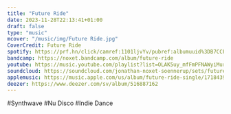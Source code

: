 ```yaml
---
title: "Future Ride"
date: 2023-11-28T22:13:41+01:00
draft: false
type: "music"
mcover: "/music/img/Future Ride.jpg"
CoverCredit: Future Ride
spotify: https://prf.hn/click/camref:1101ljvYv/pubref:albumuuid%3DB7CCF4E9-60FE-4F2E-92DC51FE6B1906F6/destination:https://open.spotify.com/album/2kxNXYKMjEshwQvlEyBje4?si=yHmeU2e6R1S_pQCz5ZlEjA
bandcamp: https://noxet.bandcamp.com/album/future-ride
youtube: https://music.youtube.com/playlist?list=OLAK5uy_mfFmPFNAWyiMurT2JDFZnoWzlTz4YyIUY
soundcloud: https://soundcloud.com/jonathan-noxet-soennerup/sets/future-ride
applemusic: https://music.apple.com/us/album/future-ride-single/1718439442
deezer: https://www.deezer.com/sv/album/516887162
---
```


#Synthwave #Nu Disco #Indie Dance